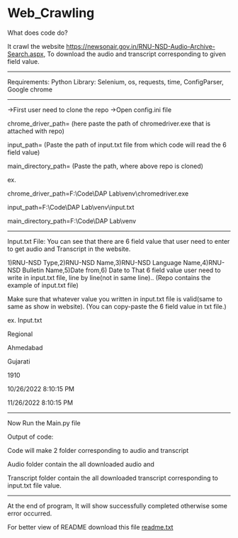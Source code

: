 # Web_Crawling

What does code do?

It crawl the website https://newsonair.gov.in/RNU-NSD-Audio-Archive-Search.aspx, To download the audio and transcript corresponding to given field value.

------------------------------------

Requirements:
Python Library: Selenium,
os,
requests,
time,
ConfigParser,
Google chrome

-----------------------------------------------
->First user need to clone the repo
->Open config.ini file

chrome_driver_path= (here paste the path of chromedriver.exe that is attached with repo) 

input_path= (Paste the path of input.txt file from which code will read the 6 field value)

main_directory_path= (Paste the path, where above repo is cloned)

ex.

chrome_driver_path=F:\Code\DAP Lab\venv\chromedriver.exe

input_path=F:\Code\DAP Lab\venv\input.txt

main_directory_path=F:\Code\DAP Lab\venv

---------------------------------------------------

Input.txt File:
You can see that there are 6 field value that user need to enter to get audio and Transcript in the website.

1)RNU-NSD Type,2)RNU-NSD Name,3)RNU-NSD Language Name,4)RNU-NSD  Bulletin Name,5)Date from,6) Date to 
That 6 field value user need to write in input.txt file, line by line(not in same line).. (Repo contains the example of input.txt file)

Make sure that whatever value you written in input.txt file is valid(same to same as show in website).
(You can copy-paste the 6 field value in txt file.)

ex. Input.txt

Regional

Ahmedabad

Gujarati

1910

10/26/2022 8:10:15 PM

11/26/2022 8:10:15 PM

-------------------------------------------------
Now Run the Main.py file

Output of code:

Code will make 2 folder corresponding to audio and transcript

Audio folder contain the all downloaded audio and

Transcript folder contain the all downloaded transcript corresponding to input.txt file value.

-------------------------------------------
At the end of program, It will show successfully completed otherwise some error occurred.  


For better view of README download this file
[readme.txt](https://github.com/RajGothi/Web_Crawling/files/10116149/readme.txt)
